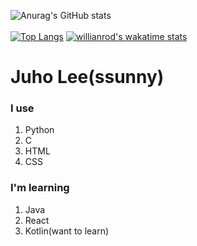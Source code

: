
![Anurag's GitHub stats](https://github-readme-stats.vercel.app/api?username=2ssunny&count_private=true&show_icons=true&show_icons=true&theme=rose_pine)
</br>
</br>
[![Top Langs](https://github-readme-stats.vercel.app/api/top-langs/?username=2ssunny)](https://github.com/anuraghazra/github-readme-stats)
[![willianrod's wakatime stats](https://github-readme-stats.vercel.app/api/wakatime?username=2ssunny&layout=compact&langs_count=6)](https://github.com/anuraghazra/github-readme-stats)

<div>
<h1>Juho Lee(ssunny)
</h1>
<h3>I use
</h3>
<ol>
<li>Python</li>
<li>C</li>
<li>HTML</li>
<li>CSS</li>
</ol>
<h3>I'm learning</h3>
<ol>
<li>Java
</li>
<li>React
</li>
<li>Kotlin(want to learn)
</li>
</ol>
</div>
